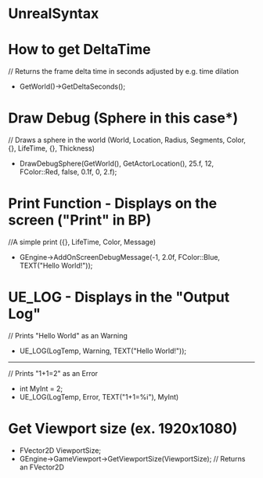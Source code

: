 # UnrealSyntax


# How to get DeltaTime 
// Returns the frame delta time in seconds adjusted by e.g. time dilation
* GetWorld()->GetDeltaSeconds();

# Draw Debug (Sphere in this case*)
// Draws a sphere in the world (World, Location, Radius, Segments, Color, {}, LifeTime, {}, Thickness)
* DrawDebugSphere(GetWorld(), GetActorLocation(), 25.f, 12, FColor::Red, false, 0.1f, 0, 2.f);


# Print Function - Displays on the screen ("Print" in BP)
//A simple print  ({}, LifeTime, Color, Message)
* GEngine->AddOnScreenDebugMessage(-1, 2.0f, FColor::Blue, TEXT("Hello World!"));

# UE_LOG - Displays in the "Output Log"
// Prints "Hello World" as an Warning
* UE_LOG(LogTemp, Warning, TEXT("Hello World!"));
---
// Prints "1+1=2" as an Error
* int MyInt = 2;
* UE_LOG(LogTemp, Error, TEXT("1+1=%i"), MyInt)


# Get Viewport size (ex. 1920x1080)
* FVector2D ViewportSize;
* GEngine->GameViewport->GetViewportSize(ViewportSize); // Returns an FVector2D
